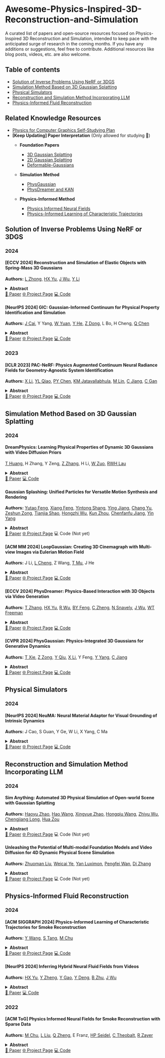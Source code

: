 # Awesome-Physics-Inspired-3D-Reconstruction-and-Simulation

A curated list of papers and open-source resources focused on Physics-Inspired 3D Reconstruction and Simulation, intended to keep pace with the anticipated surge of research in the coming months. If you have any additions or suggestions, feel free to contribute. Additional resources like blog posts, videos, etc. are also welcome.

## Table of contents

- [Solution of Inverse Problems Using NeRF or 3DGS](#solution-of-inverse-problems-using-nerf-or-3dgs)
- [Simulation Method Based on 3D Gaussian Splatting](#simulation-method-based-on-3d-gaussian-splatting)
- [Physical Simulators](#physical-simulators)
- [Reconstruction and Simulation Method Incorporating LLM](#reconstruction-and-simulation-method-incorporating-llm)
- [Physics-Informed Fluid Reconstruction](#physics-informed-fluid-reconstruction)

## Related Knowledge Resources 
- [Physics for Computer Graphics Self-Studying Plan](https://github.com/HaoqinHong/Physics-for-Graphics-Notes)
- **[Keep Updating] Paper Interpretation** (Only allowed for studying 🫡)
    - **Foundation Papers**
      - [3D Gaussian Splatting](https://drive.google.com/file/d/1oM7mbGSl8osIrZPsmdXvczVDCtFTxJ1D/view?usp=drive_link)
      - [2D Gaussian Splatting](https://drive.google.com/file/d/1QFrkBhMLyqLRCn7bujKy98B0hI34PFEH/view?usp=drive_link)
      - [Deformable-Gaussians](https://drive.google.com/file/d/1rheSh8b9ddjkNqO2vwPT7PSiTZS5BnCD/view?usp=drive_link)

    - **Simulation Method**
      - [PhysGaussian](https://drive.google.com/file/d/1gGP4GepEl_6BimyBY2mKY-1maDdQF5Eo/view?usp=drive_link)
      - [PhysDreamer and KAN](https://drive.google.com/file/d/1UeIEYOUAYjqssfW6EOnoi57hhoc50uKX/view?usp=drive_link)

    - **Physics-Informed Method**
      - [Physics Informed Neural Fields](https://drive.google.com/file/d/1vperfD5crgXPBXlTtspMpOguhXVQLZmU/view?usp=drive_link)
      - [Physics-Informed Learning of Characteristic Trajectories](https://drive.google.com/file/d/1blHG7hLBt8Ndm8s1tV4ZgCA06D1dqpPu/view?usp=drive_link)

## Solution of Inverse Problems Using NeRF or 3DGS

### 2024

#### [ECCV 2024] Reconstruction and Simulation of Elastic Objects with Spring-Mass 3D Gaussians

**Authors:** [L Zhong](https://scholar.google.com/citations?user=ixobBrEAAAAJ&hl=zh-CN&oi=sra), [HX Yu](https://scholar.google.com/citations?user=kNKncZcAAAAJ&hl=zh-CN&oi=sra), [J Wu](https://scholar.google.com/citations?user=2efgcS0AAAAJ&hl=zh-CN&oi=sra), [Y Li](https://scholar.google.com/citations?user=WlA92lcAAAAJ&hl=zh-CN&oi=sra)

<details span><summary><b>Abstract</b></summary>
Reconstructing and simulating elastic objects from visual observations is crucial for applications in computer vision and robotics. Existing methods, such as 3D Gaussians, model 3D appearance and geometry, but lack the ability to estimate physical properties for objects and simulate them. The core challenge lies in integrating an expressive yet efficient physical dynamics model. We propose Spring-Gaus, a 3D physical object representation for reconstructing and simulating elastic objects from videos of the object from multiple viewpoints. In particular, we develop and integrate a 3D Spring-Mass model into 3D Gaussian kernels, enabling the reconstruction of the visual appearance, shape, and physical dynamics of the object. Our approach enables future prediction and simulation under various initial states and environmental properties. We evaluate Spring-Gaus on both synthetic and real-world datasets, demonstrating accurate reconstruction and simulation of elastic objects. Project page: https://zlicheng. com/spring_gaus.
</details>
<a href="https://arxiv.org/abs/2403.09434">📄 Paper</a>  
<a href="https://zlicheng.com/spring_gaus/">🌐 Project Page</a>  
<a href="https://github.com/Colmar-zlicheng/Spring-Gaus">💻 Code</a>

#### [NeurIPS 2024] GIC: Gaussian-Informed Continuum for Physical Property Identification and Simulation

**Authors:** [J Cai](https://scholar.google.com/citations?user=GeSCNR4AAAAJ&hl=zh-CN&oi=sra), Y Yang, [W Yuan](https://scholar.google.com/citations?user=m3tqxRQAAAAJ&hl=zh-CN&oi=sra), [Y He](https://scholar.google.com/citations?user=UM4qFCsAAAAJ&hl=zh-CN&oi=sra), [Z Dong](https://scholar.google.com/citations?user=GHOQKCwAAAAJ&hl=zh-CN&oi=sra), L Bo, H Cheng, [Q Chen](https://scholar.google.com/citations?user=lLMX9hcAAAAJ&hl=zh-CN&oi=sra)

<details span><summary><b>Abstract</b></summary>
This paper studies the problem of estimating physical properties (system identification) through visual observations. To facilitate geometry-aware guidance in physical property estimation, we introduce a novel hybrid framework that leverages 3D Gaussian representation to not only capture explicit shapes but also enable the simulated continuum to render object masks as 2D shape surrogates during training. We propose a new dynamic 3D Gaussian framework based on motion factorization to recover the object as 3D Gaussian point sets across different time states. Furthermore, we develop a coarse-to-fine filling strategy to generate the density fields of the object from the Gaussian reconstruction, allowing for the extraction of object continuums along with their surfaces and the integration of Gaussian attributes into these continuum. In addition to the extracted object surfaces, the Gaussian-informed continuum also enables the rendering of object masks during simulations, serving as 2D-shape guidance for physical property estimation. Extensive experimental evaluations demonstrate that our pipeline achieves state-of-the-art performance across multiple benchmarks and metrics. Additionally, we illustrate the effectiveness of the proposed method through real-world demonstrations, showcasing its practical utility. Our project page is at https://jukgei.github.io/project/gic.
</details>
<a href="https://arxiv.org/html/2406.14927">📄 Paper</a>  
<a href="https://jukgei.github.io/project/gic/">🌐 Project Page</a>  
<a href="https://github.com/Jukgei/gic">💻 Code</a>

### 2023

#### [ICLR 2023] PAC-NeRF: Physics Augmented Continuum Neural Radiance Fields for Geometry-Agnostic System Identification

**Authors:** [X Li](https://scholar.google.com/citations?user=xAI6xm4AAAAJ&hl=zh-CN&oi=sra), [YL Qiao](https://scholar.google.com/citations?user=ghpLm2cAAAAJ&hl=zh-CN&oi=sra), [PY Chen](https://scholar.google.com/citations?user=9TX3RmEAAAAJ&hl=zh-CN&oi=sra), [KM Jatavallabhula](https://scholar.google.com/citations?user=kcr8134AAAAJ&hl=zh-CN&oi=sra), [M Lin](https://scholar.google.com/citations?user=ugFNit4AAAAJ&hl=zh-CN&oi=sra), [C Jiang](https://scholar.google.com/citations?user=jTivVMEAAAAJ&hl=zh-CN&oi=sra), [C Gan](https://scholar.google.com/citations?user=PTeSCbIAAAAJ&hl=zh-CN&oi=sra)

<details span><summary><b>Abstract</b></summary>
Existing approaches to system identification (estimating the physical parameters of an object) from videos assume known object geometries. This precludes their applicability in a vast majority of scenes where object geometries are complex or unknown. In this work, we aim to identify parameters characterizing a physical system from a set of multi-view videos without any assumption on object geometry or topology. To this end, we propose "Physics Augmented Continuum Neural Radiance Fields" (PAC-NeRF), to estimate both the unknown geometry and physical parameters of highly dynamic objects from multi-view videos. We design PAC-NeRF to only ever produce physically plausible states by enforcing the neural radiance field to follow the conservation laws of continuum mechanics. For this, we design a hybrid Eulerian-Lagrangian representation of the neural radiance field, i.e., we use the Eulerian grid representation for NeRF density and color fields, while advecting the neural radiance fields via Lagrangian particles. This hybrid Eulerian-Lagrangian representation seamlessly blends efficient neural rendering with the material point method (MPM) for robust differentiable physics simulation. We validate the effectiveness of our proposed framework on geometry and physical parameter estimation over a vast range of materials, including elastic bodies, plasticine, sand, Newtonian and non-Newtonian fluids, and demonstrate significant performance gain on most tasks.
</details>
<a href="https://arxiv.org/abs/2303.05512">📄 Paper</a>  
<a href="https://xuan-li.github.io/PAC-NeRF/">🌐 Project Page</a>  
<a href="https://github.com/xuan-li/PAC-NeRF">💻 Code</a>

 



## Simulation Method Based on 3D Gaussian Splatting

### 2024

#### DreamPhysics: Learning Physical Properties of Dynamic 3D Gaussians with Video Diffusion Priors

[T Huang](https://scholar.google.com/citations?user=vhHmAJYAAAAJ&hl=zh-CN&oi=sra), H Zhang, Y Zeng, [Z Zhang](https://scholar.google.com/citations?user=8pIq2N0AAAAJ&hl=zh-CN&oi=sra), H Li, [W Zuo](https://scholar.google.com/citations?user=rUOpCEYAAAAJ&hl=zh-CN&oi=sra), [RWH Lau](https://scholar.google.com/citations?user=KilQqKYAAAAJ&hl=zh-CN&oi=sra)

<details span><summary><b>Abstract</b></summary>
Dynamic 3D interaction has been attracting a lot of attention recently. However, creating such 4D content remains challenging. One solution is to animate 3D scenes with physics-based simulation, which requires manually assigning precise physical properties to the object or the simulated results would become unnatural. Another solution is to learn the deformation of 3D objects with the distillation of video generative models, which, however, tends to produce 3D videos with small and discontinuous motions due to the inappropriate extraction and application of physical prior. In this work, combining the strengths and complementing shortcomings of the above two solutions, we propose to learn the physical properties of a material field with video diffusion priors, and then utilize a physics-based Material-Point-Method (MPM) simulator to generate 4D content with realistic motions. In particular, we propose motion distillation sampling to emphasize video motion information during distillation. Moreover, to facilitate the optimization, we further propose a KAN-based material field with frame boosting. Experimental results demonstrate that our method enjoys more realistic motion than state-of-the-arts. Codes are released at: https://github.com/tyhuang0428/DreamPhysics.
</details>
<a href="https://arxiv.org/abs/2406.01476">📄 Paper</a> 
<a href="https://github.com/tyhuang0428/dreamphysics">💻 Code</a>




#### Gaussian Splashing: Unified Particles for Versatile Motion Synthesis and Rendering

**Authors:** [Yutao Feng](https://arxiv.org/search/cs?searchtype=author&query=Feng,+Y), [Xiang Feng](https://arxiv.org/search/cs?searchtype=author&query=Feng,+X), [Yintong Shang](https://arxiv.org/search/cs?searchtype=author&query=Shang,+Y), [Ying Jiang](https://arxiv.org/search/cs?searchtype=author&query=Jiang,+Y), [Chang Yu](https://arxiv.org/search/cs?searchtype=author&query=Yu,+C), [Zeshun Zong](https://arxiv.org/search/cs?searchtype=author&query=Zong,+Z), [Tianjia Shao](https://arxiv.org/search/cs?searchtype=author&query=Shao,+T), [Hongzhi Wu](https://arxiv.org/search/cs?searchtype=author&query=Wu,+H), [Kun Zhou](https://arxiv.org/search/cs?searchtype=author&query=Zhou,+K), [Chenfanfu Jiang](https://arxiv.org/search/cs?searchtype=author&query=Jiang,+C), [Yin Yang](https://arxiv.org/search/cs?searchtype=author&query=Yang,+Y)

<details span><summary><b>Abstract</b></summary>
We demonstrate the feasibility of integrating physics-based animations of solids and fluids with 3D Gaussian Splatting (3DGS) to create novel effects in virtual scenes reconstructed using 3DGS. Leveraging the coherence of the Gaussian Splatting and Position-Based Dynamics (PBD) in the underlying representation, we manage rendering, view synthesis, and the dynamics of solids and fluids in a cohesive manner. Similar to GaussianShader, we enhance each Gaussian kernel with an added normal, aligning the kernel's orientation with the surface normal to refine the PBD simulation. This approach effectively eliminates spiky noises that arise from rotational deformation in solids. It also allows us to integrate physically based rendering to augment the dynamic surface reflections on fluids. Consequently, our framework is capable of realistically reproducing surface highlights on dynamic fluids and facilitating interactions between scene objects and fluids from new views. For more information, please visit our project page at \url{[this https URL](https://gaussiansplashing.github.io/)}.
</details>
<a href="https://arxiv.org/abs/2401.15318">📄 Paper</a>  
<a href="https://gaussiansplashing.github.io/">🌐 Project Page</a>  <a>💻 Code (Not yet)</a>



#### [ACM MM 2024] LoopGaussian: Creating 3D Cinemagraph with Multi-view Images via Eulerian Motion Field

**Authors:** J Li, [L Cheng](https://scholar.google.com/citations?user=PKFAv-cAAAAJ&hl=zh-CN&oi=sra), Z Wang, [T Mu](https://scholar.google.com/citations?user=dOG10IUAAAAJ&hl=zh-CN&oi=sra), J He

<details span><summary><b>Abstract</b></summary>
Cinemagraph creates captivating video experience by combining elements of still photography and subtle motion. However, most existing cinemagraph video generation lacks depth information, being restricted within 2-dimensional (2D) image space. We advance cinemagraph from 2D image space to 3-dimensional (3D) space with high quality by proposing LoopGaussian. It is based on 3D Gaussian modeling, taking advantage of the 3D Gaussian Splatting (3D-GS) technique that has significantly improved the field of novel view synthesis. Here is a brief overview of our new approach: It employs 3D-GS to reconstruct 3D Gaussian point clouds from multi-view images of static scenes, where shape regularization is used to prevent blurring or artifacts caused by object deformation. To maintain local continuity between scenes, it then clusters the 3D Gaussian points by the proposed SuperGaussian algorithm using features acquired by an autoencoder tailored for 3D Gaussian. Similarities between clusters are used to derive an Eulerian motion field for describing velocities across the entire scene. The estimated Eulerian motion field drives the movement of the 3D Gaussian points, based on which a 3D Cinemagraph is generated through bidirectional animation. The resulting 3D Cinemagraph exhibits natural and seamlessly loopable dynamics. Experiment results validate the effectiveness of the proposed approach, demonstrating high-quality and visually appealing video generation.
</details>
<a href="https://arxiv.org/abs/2404.08966">📄 Paper</a>  
<a href="https://pokerlishao.github.io/LoopGaussian/">🌐 Project Page</a>  
<a href="https://github.com/Pokerlishao/LoopGaussian">💻 Code</a>




#### [ECCV 2024] PhysDreamer: Physics-Based Interaction with 3D Objects via Video Generation

**Authors:** [T Zhang](https://scholar.google.com/citations?user=uJocZjkAAAAJ&hl=zh-CN&oi=sra), [HX Yu](https://scholar.google.com/citations?user=kNKncZcAAAAJ&hl=zh-CN&oi=sra), [R Wu](https://scholar.google.com/citations?user=ulf_Pt0AAAAJ&hl=zh-CN&oi=sra), [BY Feng](https://scholar.google.com/citations?user=VCeYRsYAAAAJ&hl=zh-CN&oi=sra), [C Zheng](https://scholar.google.com/citations?user=-0rEuLgAAAAJ&hl=zh-CN&oi=sra), [N Snavely](https://scholar.google.com/citations?user=Db4BCX8AAAAJ&hl=zh-CN&oi=sra), [J Wu](https://scholar.google.com/citations?user=2efgcS0AAAAJ&hl=zh-CN&oi=sra), [WT Freeman](https://scholar.google.com/citations?user=0zZnyMEAAAAJ&hl=zh-CN&oi=sra)

<details span><summary><b>Abstract</b></summary>
Realistic object interactions are crucial for creating immersive virtual experiences, yet synthesizing realistic 3D object dynamics in response to novel interactions remains a significant challenge. Unlike unconditional or text-conditioned dynamics generation, action-conditioned dynamics requires perceiving the physical material properties of objects and grounding the 3D motion prediction on these properties, such as object stiffness. However, estimating physical material properties is an open problem due to the lack of material ground-truth data, as measuring these properties for real objects is highly difficult. We present PhysDreamer, a physics-based approach that endows static 3D objects with interactive dynamics by leveraging the object dynamics priors learned by video generation models. By distilling these priors, PhysDreamer enables the synthesis of realistic object responses to novel interactions, such as external forces or agent manipulations. We demonstrate our approach on diverse examples of elastic objects and evaluate the realism of the synthesized interactions through a user study. PhysDreamer takes a step towards more engaging and realistic virtual experiences by enabling static 3D objects to dynamically respond to interactive stimuli in a physically plausible manner. See our project page at https://physdreamer. github. io/.
</details>
<a href="https://arxiv.org/abs/2404.13026">📄 Paper</a>  
<a href="https://physdreamer.github.io/">🌐 Project Page</a>  
<a href="https://github.com/a1600012888/PhysDreamer">💻 Code</a>

#### [CVPR 2024] PhysGaussian: Physics-Integrated 3D Gaussians for Generative Dynamics

**Authors:** [T Xie](https://scholar.google.com/citations?user=oRt4qcgAAAAJ&hl=zh-CN&oi=sra), [Z Zong](https://scholar.google.com/citations?user=6liRAk4AAAAJ&hl=zh-CN&oi=sra), [Y Qiu](https://scholar.google.com/citations?user=zPZ6ijgAAAAJ&hl=zh-CN&oi=sra), [X Li](https://scholar.google.com/citations?user=xAI6xm4AAAAJ&hl=zh-CN&oi=sra), Y Feng, [Y Yang](https://scholar.google.com/citations?user=-z2_nggAAAAJ&hl=zh-CN&oi=sra), [C Jiang](https://scholar.google.com/citations?user=jTivVMEAAAAJ&hl=zh-CN&oi=sra)

<details span><summary><b>Abstract</b></summary>
We introduce PhysGaussian a new method that seamlessly integrates physically grounded Newtonian dynamics within 3D Gaussians to achieve high-quality novel motion synthesis. Employing a customized Material Point Method (MPM) our approach enriches 3D Gaussian kernels with physically meaningful kinematic deformation and mechanical stress attributes all evolved in line with continuum mechanics principles. A defining characteristic of our method is the seamless integration between physical simulation and visual rendering: both components utilize the same 3D Gaussian kernels as their discrete representations. This negates the necessity for triangle/tetrahedron meshing marching cubes cage meshes or any other geometry embedding highlighting the principle of" what you see is what you simulate (WS^ 2)". Our method demonstrates exceptional versatility across a wide variety of materials--including elastic entities plastic metals non-Newtonian fluids and granular materials--showcasing its strong capabilities in creating diverse visual content with novel viewpoints and movements.
</details>
<a href="https://arxiv.org/abs/2311.12198">📄 Paper</a>  
<a href="https://xpandora.github.io/PhysGaussian/">🌐 Project Page</a>  
<a href="https://github.com/XJay18/NeuMA?tab=readme-ov-file#data">💻 Code</a>

## Physical Simulators
### 2024
#### [NeurIPS 2024] NeuMA: Neural Material Adaptor for Visual Grounding of Intrinsic Dynamics
**Authors:** J Cao, S Guan, Y Ge, W Li, X Yang, C Ma
<details span><summary><b>Abstract</b></summary>
While humans effortlessly discern intrinsic dynamics and adapt to new scenarios, modern AI systems often struggle. Current methods for visual grounding of dynamics either use pure neural-network-based simulators (black box), which may violate physical laws, or traditional physical simulators (white box), which rely on expert-defined equations that may not fully capture actual dynamics. We propose the Neural Material Adaptor (NeuMA), which integrates existing physical laws with learned corrections, facilitating accurate learning of actual dynamics while maintaining the generalizability and interpretability of physical priors. Additionally, we propose Particle-GS, a particle-driven 3D Gaussian Splatting variant that bridges simulation and observed images, allowing back-propagate image gradients to optimize the simulator. Comprehensive experiments on various dynamics in terms of grounded particle accuracy, dynamic rendering quality, and generalization ability demonstrate that NeuMA can accurately capture intrinsic dynamics. Project Page: https://xjay18.github.io/projects/neuma.html.
</details>
<a href="https://openreview.net/pdf?id=AvWB40qXZh">📄 Paper</a>  
<a href="https://xjay18.github.io/projects/neuma.html">🌐 Project Page</a>  
<a href="https://github.com/XPandora/PhysGaussian">💻 Code</a>


## Reconstruction and Simulation Method Incorporating LLM

### 2024

#### Sim Anything: Automated 3D Physical Simulation of Open-world Scene with Gaussian Splatting

**Authors:** [Haoyu Zhao](https://arxiv.org/search/cs?searchtype=author&query=Zhao,+H), [Hao Wang](https://arxiv.org/search/cs?searchtype=author&query=Wang,+H), [Xingyue Zhao](https://arxiv.org/search/cs?searchtype=author&query=Zhao,+X), [Hongqiu Wang](https://arxiv.org/search/cs?searchtype=author&query=Wang,+H), [Zhiyu Wu](https://arxiv.org/search/cs?searchtype=author&query=Wu,+Z), [Chengjiang Long](https://arxiv.org/search/cs?searchtype=author&query=Long,+C), [Hua Zou](https://arxiv.org/search/cs?searchtype=author&query=Zou,+H)

<details span><summary><b>Abstract</b></summary>
Recent advancements in 3D generation models have opened new possibilities for simulating dynamic 3D object movements and customizing behaviors, yet creating this content remains challenging. Current methods often require manual assignment of precise physical properties for simulations or rely on video generation models to predict them, which is computationally intensive. In this paper, we rethink the usage of multi-modal large language model (MLLM) in physics-based simulation, and present Sim Anything, a physics-based approach that endows static 3D objects with interactive dynamics. We begin with detailed scene reconstruction and object-level 3D open-vocabulary segmentation, progressing to multi-view image in-painting. Inspired by human visual reasoning, we propose MLLM-based Physical Property Perception (MLLM-P3) to predict mean physical properties of objects in a zero-shot manner. Based on the mean values and the object's geometry, the Material Property Distribution Prediction model (MPDP) model then estimates the full distribution, reformulating the problem as probability distribution estimation to reduce computational costs. Finally, we simulate objects in an open-world scene with particles sampled via the Physical-Geometric Adaptive Sampling (PGAS) strategy, efficiently capturing complex deformations and significantly reducing computational costs. Extensive experiments and user studies demonstrate our Sim Anything achieves more realistic motion than state-of-the-art methods within 2 minutes on a single GPU.
</details>
<a href="https://arxiv.org/abs/2411.12789">📄 Paper</a>  
<a href="https://sim-gs.github.io/">🌐 Project Page</a>  
<a>💻 Code (Not yet)</a>



#### Unleashing the Potential of Multi-modal Foundation Models and Video Diffusion for 4D Dynamic Physical Scene Simulation

**Authors:** [Zhuoman Liu](https://arxiv.org/search/cs?searchtype=author&query=Liu,+Z), [Weicai Ye](https://arxiv.org/search/cs?searchtype=author&query=Ye,+W), [Yan Luximon](https://arxiv.org/search/cs?searchtype=author&query=Luximon,+Y), [Pengfei Wan](https://arxiv.org/search/cs?searchtype=author&query=Wan,+P), [Di Zhang](https://arxiv.org/search/cs?searchtype=author&query=Zhang,+D)

<details span><summary><b>Abstract</b></summary>
Realistic simulation of dynamic scenes requires accurately capturing diverse material properties and modeling complex object interactions grounded in physical principles. However, existing methods are constrained to basic material types with limited predictable parameters, making them insufficient to represent the complexity of real-world materials. We introduce a novel approach that leverages multi-modal foundation models and video diffusion to achieve enhanced 4D dynamic scene simulation. Our method utilizes multi-modal models to identify material types and initialize material parameters through image queries, while simultaneously inferring 3D Gaussian splats for detailed scene representation. We further refine these material parameters using video diffusion with a differentiable Material Point Method (MPM) and optical flow guidance rather than render loss or Score Distillation Sampling (SDS) loss. This integrated framework enables accurate prediction and realistic simulation of dynamic interactions in real-world scenarios, advancing both accuracy and flexibility in physics-based simulations.
</details>
<a href="https://arxiv.org/abs/2411.14423">📄 Paper</a>  
<a href="https://zhuomanliu.github.io/PhysFlow/">🌐 Project Page</a>  
<a>💻 Code (Not yet)</a>



## Physics-Informed Fluid Reconstruction

### 2024

#### [ACM SIGGRAPH 2024] Physics-Informed Learning of Characteristic Trajectories for Smoke Reconstruction

**Authors:** [Y Wang](https://scholar.google.com/citations?user=AVOZmU8AAAAJ&hl=zh-CN&oi=sra), [S Tang](https://scholar.google.com/citations?user=BUDh_4wAAAAJ&hl=zh-CN&oi=sra), [M Chu](https://scholar.google.com/citations?user=G8FHnt8AAAAJ&hl=zh-CN&oi=sra)

<details span><summary><b>Abstract</b></summary>
We delve into the physics-informed neural reconstruction of smoke and obstacles through sparse-view RGB videos, tackling challenges arising from limited observation of complex dynamics. Existing physics-informed neural networks often emphasize short-term physics constraints, leaving the proper preservation of long-term conservation less explored. We introduce Neural Characteristic Trajectory Fields, a novel representation utilizing Eulerian neural fields to implicitly model Lagrangian fluid trajectories. This topology-free, auto-differentiable representation facilitates efficient flow map calculations between arbitrary frames as well as efficient velocity extraction via auto-differentiation. Consequently, it enables end-to-end supervision covering long-term conservation and short-term physics priors. Building on the representation, we propose physics-informed trajectory learning and integration into NeRF-based scene reconstruction. We enable advanced obstacle handling through self-supervised scene decomposition and seamless integrated boundary constraints. Our results showcase the ability to overcome challenges like occlusion uncertainty, density-color ambiguity, and static-dynamic entanglements. Code and sample tests are at https://github.com/19reborn/PICT_smoke.
</details>
<a href="https://arxiv.org/abs/2407.09679">📄 Paper</a>  
<a href="https://19reborn.github.io/PICT_Smoke.github.io/">🌐 Project Page</a>  
<a href="https://github.com/19reborn/PICT_smoke">💻 Code</a>

#### [NeurIPS 2024] Inferring Hybrid Neural Fluid Fields from Videos

**Authors:** [HX Yu](https://scholar.google.com/citations?user=kNKncZcAAAAJ&hl=zh-CN&oi=sra), [Y Zheng](https://scholar.google.com/citations?user=Q7Ouk0QAAAAJ&hl=zh-CN&oi=sra), [Y Gao](https://scholar.google.com/citations?user=z0BX_4wAAAAJ&hl=zh-CN&oi=sra), [Y Deng](https://scholar.google.com/citations?user=oNqBXkgAAAAJ&hl=zh-CN&oi=sra), [B Zhu](https://scholar.google.com/citations?user=atNjbs0AAAAJ&hl=zh-CN&oi=sra), [J Wu](https://scholar.google.com/citations?user=2efgcS0AAAAJ&hl=zh-CN&oi=sra)

<details span><summary><b>Abstract</b></summary>
We study recovering fluid density and velocity from sparse multiview videos. Existing neural dynamic reconstruction methods predominantly rely on optical flows; therefore, they cannot accurately estimate the density and uncover the underlying velocity due to the inherent visual ambiguities of fluid velocity, as fluids are often shapeless and lack stable visual features. The challenge is further pronounced by the turbulent nature of fluid flows, which calls for properly designed fluid velocity representations. To address these challenges, we propose hybrid neural fluid fields (HyFluid), a neural approach to jointly infer fluid density and velocity fields. Specifically, to deal with visual ambiguities of fluid velocity, we introduce a set of physics-based losses that enforce inferring a physically plausible velocity field, which is divergence-free and drives the transport of density. To deal with the turbulent nature of fluid velocity, we design a hybrid neural velocity representation that includes a base neural velocity field that captures most irrotational energy and a vortex particle-based velocity that models residual turbulent velocity. We show that our method enables recovering vortical flow details. Our approach opens up possibilities for various learning and reconstruction applications centered around 3D incompressible flow, including fluid re-simulation and editing, future prediction, and neural dynamic scene composition. Project website: https://kovenyu. com/HyFluid/.</details>

</details>
<a href="https://arxiv.org/abs/2312.06561">📄 Paper</a>  
<a href="https://github.com/y-zheng18/HyFluid">💻 Code</a>

### 2022

#### [ACM ToG] Physics Informed Neural Fields for Smoke Reconstruction with Sparse Data

**Authors:** [M Chu](https://scholar.google.com/citations?user=G8FHnt8AAAAJ&hl=zh-CN&oi=sra), [L Liu](https://scholar.google.com/citations?user=HZPnJ9gAAAAJ&hl=zh-CN&oi=sra), [Q Zheng](https://scholar.google.com/citations?user=yOnb0EcAAAAJ&hl=zh-CN&oi=sra), E Franz, [HP Seidel](https://scholar.google.com/citations?user=s2Ibok8AAAAJ&hl=zh-CN&oi=sra), [C Theobalt](https://scholar.google.com/citations?user=eIWg8NMAAAAJ&hl=zh-CN&oi=sra), [R Zayer](https://scholar.google.com/citations?user=txnPmm8AAAAJ&hl=zh-CN&oi=sra)

<details span><summary><b>Abstract</b></summary>
High-fidelity reconstruction of dynamic fluids from sparse multiview RGB videos remains a formidable challenge, due to the complexity of the underlying physics as well as the severe occlusion and complex lighting in the captured data. Existing solutions either assume knowledge of obstacles and lighting, or only focus on simple fluid scenes without obstacles or complex lighting, and thus are unsuitable for real-world scenes with unknown lighting conditions or arbitrary obstacles. We present the first method to reconstruct dynamic fluid phenomena by leveraging the governing physics (ie, Navier -Stokes equations) in an end-to-end optimization from a mere set of sparse video frames without taking lighting conditions, geometry information, or boundary conditions as input. Our method provides a continuous spatio-temporal scene representation using neural networks as the ansatz of density and velocity solution functions for fluids as well as the radiance field for static objects. With a hybrid architecture that separates static and dynamic contents apart, fluid interactions with static obstacles are reconstructed for the first time without additional geometry input or human labeling. By augmenting time-varying neural radiance fields with physics-informed deep learning, our method benefits from the supervision of images and physical priors. Our progressively growing model with regularization further disentangles the density-color ambiguity in the radiance field, which allows for a more robust optimization from the given input of sparse views. A pretrained density-to-velocity fluid model is leveraged in addition as the data prior to avoid suboptimal velocity solutions which underestimate vorticity but trivially fulfill physical equations. Our method exhibits high-quality results with relaxed constraints and strong flexibility on a representative set of synthetic and real flow captures. Code and sample tests are at https://people.mpi-inf.mpg.de/~mchu/projects/PI-NeRF/.
</details>
<a href="https://dl.acm.org/doi/pdf/10.1145/3528223.3530169">📄 Paper</a>  
<a href="https://rachelcmy.github.io/pinf_smoke/">🌐 Project Page</a>  
<a href="https://github.com/RachelCmy/pinf_smoke">💻 Code</a>

